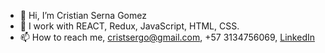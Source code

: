 - 👋 Hi, I’m Cristian Serna Gomez 
- 🌱 I work with REACT, Redux, JavaScript, HTML, CSS.
- 📫 How to reach me, cristsergo@gmail.com, +57 3134756069, <a href="https://www.linkedin.com/in/cristian-serna-171168220/">LinkedIn</a> 

<!---
crsego/crsego is a ✨ special ✨ repository because its `README.md` (this file) appears on your GitHub profile.
You can click the Preview link to take a look at your changes.
--->
